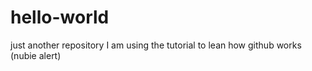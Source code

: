 # hello-world
just another repository
I am using the tutorial to lean how github works (nubie alert)
